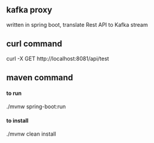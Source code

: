 ## kafka proxy
written in spring boot, translate Rest API to Kafka stream

## curl command
curl -X GET http://localhost:8081/api/test

## maven command
#### to run
./mvnw spring-boot:run
#### to install
./mvnw clean install